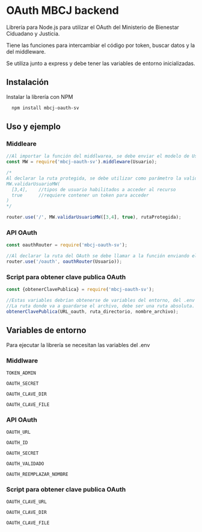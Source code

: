 
# OAuth MBCJ backend

Librería para Node.js para utilizar el OAuth del Ministerio de Bienestar Ciduadano y Justicia.

Tiene las funciones para intercambiar el código por token, buscar datos y la del middleware.

Se utiliza junto a express y debe tener las variables de entorno inicializadas.

## Instalación

Instalar la librería con NPM

```bash
  npm install mbcj-oauth-sv
```


## Uso y ejemplo

### Middleare

```javascript
//Al importar la función del middlwarea, se debe enviar el modelo de Usuario de sequelize
const MW = require('mbcj-oauth-sv').middleware(Usuario);

/*
Al declarar la ruta protegida, se debe utilizar como parámetro la validación, indicando la siguiente información:
MW.validarUsuarioMW(
  [3,4],    //tipos de usuario habilitados a acceder al recurso
  true      //requiere contener un token para acceder
)
*/

router.use('/', MW.validarUsuarioMW([3,4], true), rutaProtegida);
```


### API OAuth

```javascript
const oauthRouter = require('mbcj-oauth-sv');

//Al declarar la ruta del OAuth se debe llamar a la función enviando el modelo de Usuario de sequelize
router.use('/oauth', oauthRouter(Usuario));
```


### Script para obtener clave publica OAuth

```javascript
const {obtenerClavePublica} = require('mbcj-oauth-sv');

//Estas variables debrían obtenerse de variables del entorno, del .env
//La ruta donde va a guardarse el archivo, debe ser una ruta absoluta.
obtenerClavePublica(URL_oauth, ruta_directorio, nombre_archivo);
```
## Variables de entorno

Para ejecutar la librería se necesitan las variables del .env 

### Middlware

`TOKEN_ADMIN` 

`OAUTH_SECRET` 

`OAUTH_CLAVE_DIR` 

`OAUTH_CLAVE_FILE`

### API OAuth

`OAUTH_URL` 

`OAUTH_ID` 

`OAUTH_SECRET` 

`OAUTH_VALIDADO` 

`OAUTH_REEMPLAZAR_NOMBRE`

### Script para obtener clave publica OAuth

`OAUTH_CLAVE_URL` 

`OAUTH_CLAVE_DIR`

`OAUTH_CLAVE_FILE`